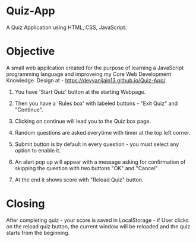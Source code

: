 # Quiz-App 
A Quiz Application using HTML, CSS, JavaScript. 

# Objective 
A small web appilcation created for the purpose of learning a JavaScript programming language and improveing my Core Web Development Knowledge.
Design at - https://devyanijain13.github.io/Quiz-App/.

1) You have 'Start Quiz' button at the starting Webpage.

2) Then you have a 'Rules box' with labeled buttons - "Exit Quiz" and "Continue".

3) Clicking on continue will lead you to the Quiz box page.

4) Random questions are asked everytime with timer at the top left corner.

5) Submit button is by default in every question - you must select any option to enable it.

6) An alert pop up will appear with a message asking for confirmation of skipping the question with two buttons "OK" and "Cancel" .

7) At the end it shows score with "Reload Quiz" button. 

# Closing 
After completing quiz - your score is saved in LocalStorage - if User clicks on the reload quiz button, the current window will be reloaded and the quiz starts from the beginning.

